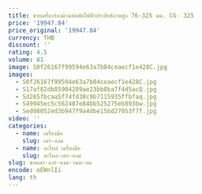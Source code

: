 ```yaml
---
title: ขายเครื่องร่องม้วนท่อตัดไฟฟ้าประสิทธิภาพสูง 76-325 มม. CG- 325
price: '19947.84'
price_original: '19947.84'
currency: THB
discount: ''
rating: 4.5
volume: 81
image: S0f26167f99594e63a7b84ceaecf1e428C.jpg
images:
  - S0f26167f99594e63a7b84ceaecf1e428C.jpg
  - S17af82db85904289ae23bb8ba7f4d5acQ.jpg
  - Sd265fbcaa5f74fd38c9b7115935ffbfaq.jpg
  - S49945ec5c562487e84bb525275eb893bw.jpg
  - Sed08052ed3b947f9a4dbe15bd27053f7f.jpg
video: ''
categories:
  - name: เครื่องมือ
    slug: เคร-องม
  - name: อะไหล่ เครื่องมือ
    slug: อะไหล-เคร-องม
slug: ขายเคร-องร-องม-วนท-อต
encode: oEWnlIi
lang: th
---
```

  